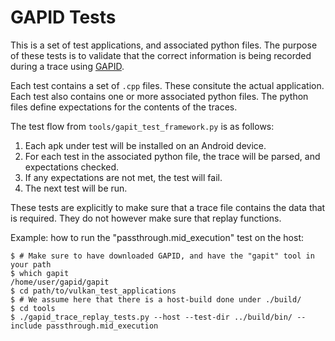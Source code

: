 # GAPID Tests

This is a set of test applications, and associated python files. The purpose
of these tests is to validate that the correct information is being
recorded during a trace using [GAPID](https://github.com/google/gapid).

Each test contains a set of `.cpp` files. These consitute the actual
application. Each test also contains one or more associated python files.
The python files define expectations for the contents of the traces.

The test flow from `tools/gapit_test_framework.py` is as follows:

1. Each apk under test will be installed on an Android device.
2. For each test in the associated python file, the trace will be parsed,
and expectations checked.
3. If any expectations are not met, the test will fail.
4. The next test will be run.

These tests are explicitly to make sure that a trace file contains the
data that is required. They do not however make sure that replay
functions.

Example: how to run the "passthrough.mid_execution" test on the host:

```
$ # Make sure to have downloaded GAPID, and have the "gapit" tool in your path
$ which gapit
/home/user/gapid/gapit
$ cd path/to/vulkan_test_applications
$ # We assume here that there is a host-build done under ./build/
$ cd tools
$ ./gapid_trace_replay_tests.py --host --test-dir ../build/bin/ --include passthrough.mid_execution
```
